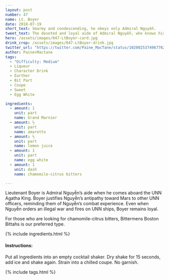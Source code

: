 ```yaml
---
layout: post
number: 47
name: Lt. Boyer
date: 2018-07-19
short_text: Smarmy and condescending, he obeys only Admiral Nguyễn.
tweet_text: The devoted and loyal aide of Admiral Nguyễn, who knows his past and understands his motives.
hero: /assets/images/047-LtBoyer-card.jpg
drink_crop: /assets/images/047-LtBoyer-drink.jpg
twitter_url: "https://twitter.com/Paine_MacTane/status/1020025374967762945"
author: Paine×Mactane
tags: 
  - "Difficulty: Medium"
  - Liqueur
  - Character Drink
  - Earther
  - Bit Part
  - Coupe
  - Sweet
  - Egg White

ingredients:
  - amount: 1
    unit: part
    name: Grand Marnier
  - amount: ½
    unit: part
    name: amaretto
  - amount: ½
    unit: part
    name: lemon juice
  - amount: 1
    unit: part
    name: egg white
  - amount: 1
    unit: dash
    name: chamomile-citrus bitters

---
```


Lieutenant Boyer is Admiral  Nguyễn’s aide when he comes aboard the UNN Agatha King. Boyer justifies Nguyễn’s antipathy toward Mars to other UNN officers, reminding them of Nguyễn’s  combat experience. Even when Nguyễn orders an illegal war and fires on UNN ships, Boyer remains loyal.

For those who are looking for chamomile-citrus bitters, Bittermens Boston Bittahs is our preferred type.

{% include ingredients.html %}

#### Instructions:

Put all ingredients into an empty cocktail shaker. Dry shake for 15 seconds, add ice and shake again. Strain into a chilled coupe. No garnish.

{% include tags.html %}
